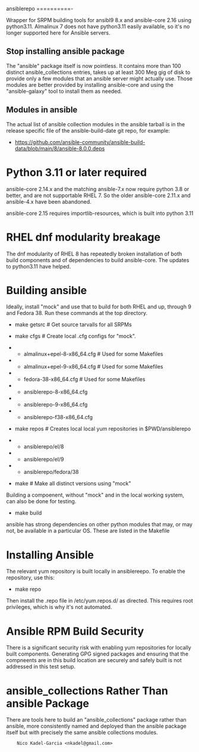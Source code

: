 ansiblerepo
==========-

Wrapper for SRPM building tools for ansibl9 8.x and ansible-core 2.16
using python3.11. Almalinux 7 does not have python3.11 easily available,
so it's no longer supported here for Ansible servers.

Stop installing ansible package
-------------------------------

The "ansible" package itself is now pointless. It contains more than
100 distinct ansible_collections entries, takes up at least 300 Meg
gig of disk to provide only a few modules that an ansible server might
actually use. Those modules are better provided by installing
ansible-core and using the "ansible-galaxy" tool to install them as
needed.

Modules in ansible
------------------

The actual list of ansible collection modules in the ansible tarball
is in the release specific file of the ansible-build-date git repo,
for example:

* https://github.com/ansible-community/ansible-build-data/blob/main/8/ansible-8.0.0.deps

Python 3.11 or later required
=============================

ansible-core 2.14.x and the matching ansible-7.x now require python
3.8 or better, and are not supportable RHEL 7. So the older
ansible-core 2.11.x and ansible-4.x have been abandoned.

ansible-core 2.15 requires importlib-resources, which is built into
python 3.11

RHEL dnf modularity breakage
============================

The dnf modularity of RHEL 8 has repeatedly broken
installation of both build components and of dependencies to build
ansible-core. The updates to python3.11 have helped.

Building ansible
===============

Ideally, install "mock" and use that to build for both RHEL and up,
through 9 and Fedora 38. Run these commands at the top directory.

* make getsrc # Get source tarvalls for all SRPMs

* make cfgs # Create local .cfg configs for "mock".
* * almalinux+epel-8-x86_64.cfg # Used for some Makefiles
* * almalinux+epel-9-x86_64.cfg # Used for some Makefiles
* * fedora-38-x86_64.cfg # Used for some Makefiles
* * ansiblerepo-8-x86_64.cfg
* * ansiblerepo-9-x86_64.cfg
* * ansiblerepo-f38-x86_64.cfg

* make repos # Creates local local yum repositories in $PWD/ansiblerepo
* * ansiblerepo/el/8
* * ansiblerepo/el/9
* * ansiblerepo/fedora/38

* make # Make all distinct versions using "mock"

Building a compoenent, without "mock" and in the local working system,
can also be done for testing.

* make build

ansible has strong dependencies on other python modules that may, or
may not, be available in a particular OS. These are listed in the
Makefile

Installing Ansible
=================

The relevant yum repository is built locally in ansiblereepo. To enable the repository, use this:

* make repo

Then install the .repo file in /etc/yum.repos.d/ as directed. This
requires root privileges, which is why it's not automated.

Ansible RPM Build Security
====================

There is a significant security risk with enabling yum repositories
for locally built components. Generating GPG signed packages and
ensuring that the compneents are in this build location are securely
and safely built is not addressed in this test setup.

ansible_collections Rather Than ansible Package
===============================================

There are tools here to build an "ansible_collections" package rather
than ansible, more consistently named and deployed than the ansible
package itself but with precisely the same ansible collections modules.

		Nico Kadel-Garcia <nkadel@gmail.com>
